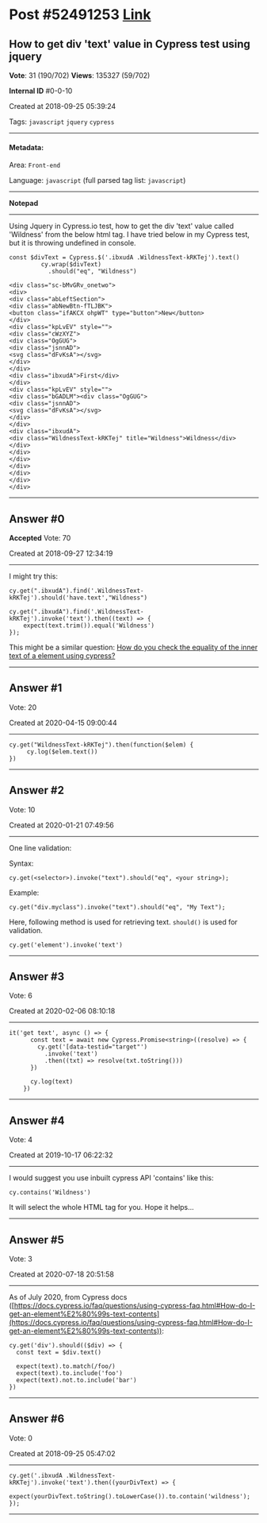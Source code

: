 
# Post \#52491253 [Link](https://stackoverflow.com/questions/52491253/)

## How to get div 'text' value in Cypress test using jquery

**Vote**: 31 (190/702) **Views**: 135327 (59/702) 

**Internal ID** \#0-0-10

Created at 2018-09-25 05:39:24

Tags: `javascript` `jquery` `cypress`

----------

#### Metadata:

Area: `Front-end`

Language: `javascript` (full parsed tag list: `javascript`)

----------

**Notepad**


----------

Using Jquery in Cypress.io test, how to get the div 'text' value called 'Wildness' from the below html tag. I have tried below in my Cypress test, but it is throwing undefined in console. 

```
const $divText = Cypress.$('.ibxudA .WildnessText-kRKTej').text()
         cy.wrap($divText)
           .should("eq", "Wildness")
```


```
<div class="sc-bMvGRv_onetwo">
<div>
<div class="abLeftSection">
<div class="abNewBtn-fTLJBK">
<button class="ifAKCX ohpWT" type="button">New</button>
</div>
<div class="kpLvEV" style="">
<div class="cWzXYZ">
<div class="OgGUG">
<div class="jsnnAD">
<svg class="dFvKsA"></svg>
</div>
</div>
<div class="ibxudA">First</div>
</div>
<div class="kpLvEV" style="">
<div class="bGADLM"><div class="OgGUG">
<div class="jsnnAD">
<svg class="dFvKsA"></svg>
</div>
</div>
<div class="ibxudA">
<div class="WildnessText-kRKTej" title="Wildness">Wildness</div>
</div>
</div>
</div>
</div>
</div>
</div>
</div>
```




----------
        
## Answer \#0

**Accepted** Vote: 70

Created at 2018-09-27 12:34:19

------------

I might try this:
```
cy.get(".ibxudA").find('.WildnessText-kRKTej').should('have.text',"Wildness")
```


```
cy.get(".ibxudA").find('.WildnessText-kRKTej').invoke('text').then((text) => {
    expect(text.trim()).equal('Wildness')
});
```

This might be a similar question: [How do you check the equality of the inner text of a element using cypress?](https://stackoverflow.com/questions/52430983/how-do-you-check-the-equality-of-the-inner-text-of-a-element-using-cypress)


------------
    
    
## Answer \#1

 Vote: 20

Created at 2020-04-15 09:00:44

------------

```
cy.get("WildnessText-kRKTej").then(function($elem) {
     cy.log($elem.text())
})
```



------------
    
    
## Answer \#2

 Vote: 10

Created at 2020-01-21 07:49:56

------------

One line validation: 

Syntax:

```
cy.get(<selector>).invoke("text").should("eq", <your string>);
```


Example:

```
cy.get("div.myclass").invoke("text").should("eq", "My Text");
```


Here, following method is used for retrieving text. `should()` is used for validation.

```
cy.get('element').invoke('text')
```



------------
    
    
## Answer \#3

 Vote: 6

Created at 2020-02-06 08:10:18

------------

```
it('get text', async () => {
      const text = await new Cypress.Promise<string>((resolve) => {
        cy.get('[data-testid="target"')
          .invoke('text')
          .then((txt) => resolve(txt.toString()))
      })

      cy.log(text)
    })
```



------------
    
    
## Answer \#4

 Vote: 4

Created at 2019-10-17 06:22:32

------------

I would suggest you use inbuilt cypress API 'contains' like this: 

```
cy.contains('Wildness')
```


It will select the whole HTML tag for you. Hope it helps...


------------
    
    
## Answer \#5

 Vote: 3

Created at 2020-07-18 20:51:58

------------

As of July 2020, from Cypress docs ([https://docs.cypress.io/faq/questions/using-cypress-faq.html#How-do-I-get-an-element%E2%80%99s-text-contents](https://docs.cypress.io/faq/questions/using-cypress-faq.html#How-do-I-get-an-element%E2%80%99s-text-contents)):
```
cy.get('div').should(($div) => {
  const text = $div.text()

  expect(text).to.match(/foo/)
  expect(text).to.include('foo')
  expect(text).not.to.include('bar')
})
```



------------
    
    
## Answer \#6

 Vote: 0

Created at 2018-09-25 05:47:02

------------

```
cy.get('.ibxudA .WildnessText-kRKTej').invoke('text').then((yourDivText) => {
   expect(yourDivText.toString().toLowerCase()).to.contain('wildness');
});
```



------------
    
    